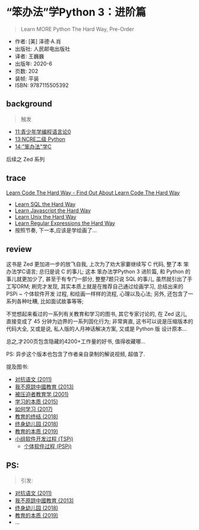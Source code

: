 # “笨办法”学Python 3：进阶篇
> Learn MORE Python The Hard Way, Pre-Order

- 作者: [美] 泽德·A.肖
- 出版社: 人民邮电出版社
- 译者: 王巍巍
- 出版年: 2020-6
- 页数: 202
- 装帧: 平装
- ISBN: 9787115505392

## background
> 触发

+ [11:青少年学编程语言论0](/bb/230302_programming_learn4young0.md)
+ [13:NCRE二级 Python](/bb/230316_ncre2python.md)
+ [14:"笨办法"学C](/bb/230323_thwlc.md)

后续之 Zed 系列


## trace
[Learn Code The Hard Way - Find Out About Learn Code The Hard Way](https://shop.learncodethehardway.org/)

- [Learn SQL the Hard Way](https://learncodethehardway.org/sql/)
- [Learn Javascript the Hard Way](https://learnjsthehardway.com/client/#/register)
- [Learn Unix the Hard Way](https://learncodethehardway.org/unix/)
- [Learn Regular Expressions the Hard Way](https://learncodethehardway.org/regex/)
- 按照节奏, 下一本,应该是学绘画了...

## review


这书是 Zed 更加进一步的放飞自我,
上次为了劝大家嫑继续写 C 代码, 整了本 笨办法学C语言;
总归是说 C 的事儿;
这本 笨办法学Python 3 进阶篇,
和 Python 的事儿就更加少了, 甚至于有专门一部分, 整整7题只说 SQL 的事儿,
虽然就引出了手工写ORM;
刷完才发现, 其实本质上就是在推荐自己通过绘画学习, 总结出来的 PSPi ~ 个体软件开发 过程, 和绘画一样样的流程, 心理以及心法;
另外, 还包含了一系列各种吐糟, 比如面试故事等等;

不觉想起来看过的一系列有关教育和学习的图书, 其它专家讨论的,
在 Zed 这儿, 直接变成了 45 分钟为边界的一系列固化行为;
非常爽直, 这书可以说是压缩版本的代码大全, 又或是说, 私人版的人月神话解决方案,
又或是 Python 版 设计原本...

总之,才200页包含隐藏的4200+工作量的好书, 值得收藏哪...

PS:
异步这个版本也包含了作者亲自录制的解说视频, 超值了.

提及图书:

- [对抗语文 (2011)](https://book.douban.com/subject/6794522/)
- [我不原諒中國教育 (2013)](https://book.douban.com/subject/25744064/)
- [被压迫者教育学 (2001)](https://book.douban.com/subject/1316933/)
- [学习的本质 (2015)](https://book.douban.com/subject/26580132/)
- [如何学习 (2017)](https://book.douban.com/subject/27081766/)
- [教育的终结 (2018)](https://book.douban.com/subject/30399292/)
- [终身幼儿园 (2018)](https://book.douban.com/subject/30285992/)
- [教育的本质 (2019)](https://book.douban.com/subject/34802586/)
- [小组软件开发过程 (TSPi)](https://book.douban.com/subject/1087565/)
    - [个体软件过程 (PSPi)](https://book.douban.com/subject/1091412/)


## PS:
> 引发:

- [对抗语文 (2011)](https://book.douban.com/subject/6794522/)
- [我不原諒中國教育 (2013)](https://book.douban.com/subject/25744064/)
- [终身幼儿园 (2018)](https://book.douban.com/subject/30285992/)
- [教育的本质 (2019)](https://book.douban.com/subject/34802586/)
- ...
